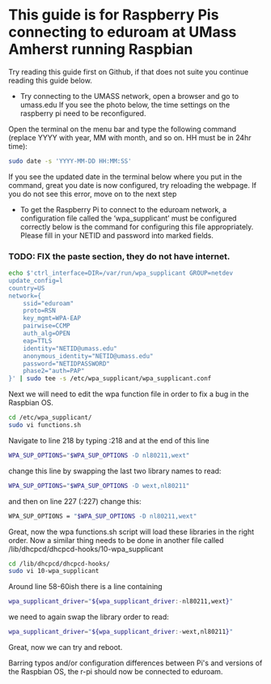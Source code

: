 # This guide is for Raspberry Pis connecting to eduroam at UMass Amherst running Raspbian

Try reading this guide first on Github, if that does not suite you continue reading this guide below.

* Try connecting to the UMASS network, open a browser and go to umass.edu
If you see the photo below, the time settings on the raspberry pi need to be reconfigured.

Open the terminal on the menu bar and type the following command (replace YYYY with year, MM with month, and so on. HH must be in 24hr time):

```bash
sudo date -s 'YYYY-MM-DD HH:MM:SS'
```

If you see the updated date in the terminal below where you put in the command, great you date is now configured, try reloading the webpage.
If you do not see this error, move on to the next step

* To get the Raspberry Pi to connect to the eduroam network, a configuration file called the ‘wpa_supplicant’ must be configured correctly
below is the command for configuring this file appropriately. Please fill in your NETID and password into marked fields.

### TODO: FIX the paste section, they do not have internet. 

```bash
echo $'ctrl_interface=DIR=/var/run/wpa_supplicant GROUP=netdev
update_config=l
country=US
network={
    ssid="eduroam"
    proto=RSN
    key_mgmt=WPA-EAP
    pairwise=CCMP
    auth_alg=OPEN
    eap=TTLS
    identity="NETID@umass.edu"
    anonymous_identity="NETID@umass.edu"
    password="NETIDPASSWORD"
    phase2="auth=PAP"
}' | sudo tee -s /etc/wpa_supplicant/wpa_supplicant.conf
```

Next we will need to edit the wpa function file in order to fix a bug in the Raspbian OS.

```bash
cd /etc/wpa_supplicant/
sudo vi functions.sh
```

Navigate to line 218 by typing :218 and at the end of this line

```bash
WPA_SUP_OPTIONS="$WPA_SUP_OPTIONS -D nl80211,wext"
```

change this line by swapping the last two library names to read:

```bash
WPA_SUP_OPTIONS="$WPA_SUP_OPTIONS -D wext,nl80211"
```

and then on line 227 (:227) change this:

```bash
WPA_SUP_OPTIONS = "$WPA_SUP_OPTIONS -D nl80211,wext"
```

Great, now the wpa functions.sh script will load these libraries in the right order. Now a similar thing needs to be done in another file called /lib/dhcpcd/dhcpcd-hooks/10-wpa_supplicant

```bash
cd /lib/dhcpcd/dhcpcd-hooks/
sudo vi 10-wpa_supplicant
```

Around line 58-60ish there is a line containing

```bash
wpa_supplicant_driver="${wpa_supplicant_driver:-nl80211,wext}"
```

we need to again swap the library order to read:

```bash
wpa_supplicant_driver="${wpa_supplicant_driver:-wext,nl80211}"
```

Great, now we can try and reboot.

Barring typos and/or configuration differences between Pi's and versions of the Raspbian OS, the r-pi should now be connected to eduroam.
